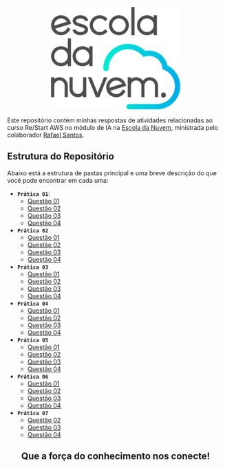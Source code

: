 <div align="center">
    <img src="./assets/logo.png">
</div>

Este repositório contém minhas respostas de atividades relacionadas ao curso Re/Start AWS no módulo de IA na [Escola da Nuvem](https://escoladanuvem.org/), ministrada pelo colaborador [Rafael Santos](https://www.linkedin.com/in/rafasantosbzr/).

## Estrutura do Repositório

Abaixo está a estrutura de pastas principal e uma breve descrição do que você pode encontrar em cada uma:

- **`Prática 01`**:
    - [Questão 01](./pratica-1/atv-1/)
    - [Questão 02](./pratica-1/atv-2/)
    - [Questão 03](./pratica-1/atv-3/)
    - [Questão 04](./pratica-1/atv-4/)
- **`Prática 02`**
    - [Questão 01](./pratica-2/atv-1/)
    - [Questão 02](./pratica-2/atv-2/)
    - [Questão 03](./pratica-2/atv-3/)
    - [Questão 04](./pratica-2/atv-4/)
- **`Prática 03`**
    - [Questão 01](./pratica-3/atv-1/)
    - [Questão 02](./pratica-3/atv-2/)
    - [Questão 03](./pratica-3/atv-3/)
    - [Questão 04](./pratica-3/atv-4/)
- **`Prática 04`**
    - [Questão 01](./pratica-4/atv-1/)
    - [Questão 02](./pratica-4/atv-2/)
    - [Questão 03](./pratica-4/atv-3/)
    - [Questão 04](./pratica-4/atv-4/)
- **`Prática 05`**
    - [Questão 01](./pratica-5/atv-1/)
    - [Questão 02](./pratica-5/atv-2/)
    - [Questão 03](./pratica-5/atv-3/)
    - [Questão 04](./pratica-5/atv-4/)
- **`Prática 06`**
    - [Questão 01](./pratica-6/atv-1/)
    - [Questão 02](./pratica-6/atv-2/)
    - [Questão 03](./pratica-6/atv-3/)
    - [Questão 04](./pratica-6/atv-4/)
- **`Prática 07`**
    <!-- - [Questão 01](./pratica-7/atv-1/) -->
    - [Questão 02](./pratica-7/atv-2/)
    - [Questão 03](./pratica-7/atv-3/)
    - [Questão 04](./pratica-7/atv-4/)

<div align="center">
    <h2>Que a força do conhecimento nos conecte!</h2>
</div>